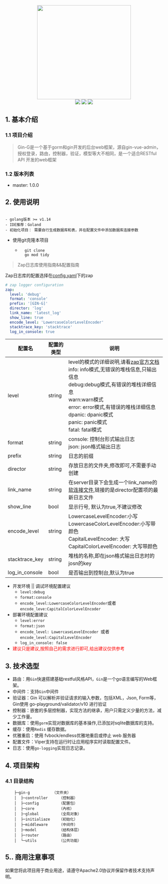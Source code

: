 
<div align=center>
<img src="http://qmplusimg.henrongyi.top/gvalogo.jpg" width=300" height="300" />
</div>
<div align=center>
<img src="https://img.shields.io/badge/golang-1.12-blue"/>
<img src="https://img.shields.io/badge/gin-1.4.0-lightBlue"/>
<img src="https://img.shields.io/badge/gorm-1.9.12-red"/>
</div>



## 1. 基本介绍

### 1.1 项目介绍


> Gin-G是一个基于gorm和gin开发的后台web框架，源自gin-vue-admin，授权登录，路由，控制器，验证，模型等大不相同，是一个适合RESTful API 开发的web框架



### 1.2 版本列表

- master: 1.0.0

## 2. 使用说明

```

- golang版本 >= v1.14
- IDE推荐：Goland
- 初始化项目： 需要自行生成数据库和表，并在配置文件中添加数据库连接参数
```



- 使用git克隆本项目
    - ```git
        git clone 
        go mod tidy
      ```
    


> Zap日志库使用指南&&配置指南

Zap日志库的配置选择在[config.yaml](./server/config.yaml)下的zap

```yaml
# zap logger configuration
zap:
  level: 'debug'
  format: 'console'
  prefix: '[GIN-G]'
  director: 'log'
  link_name: 'latest_log'
  show_line: true
  encode_level: 'LowercaseColorLevelEncoder'
  stacktrace_key: 'stacktrace'
  log_in_console: true
```

| 配置名         | 配置的类型 | 说明                                                         |
| -------------- | ---------- | ------------------------------------------------------------ |
| level          | string     | level的模式的详细说明,请看[zap官方文档](https://pkg.go.dev/go.uber.org/zap?tab=doc#pkg-constants) <br />info: info模式,无错误的堆栈信息,只输出信息<br />debug:debug模式,有错误的堆栈详细信息<br />warn:warn模式<br />error: error模式,有错误的堆栈详细信息<br />dpanic: dpanic模式<br />panic: panic模式<br />fatal: fatal模式<br /> |
| format         | string     | console: 控制台形式输出日志<br />json: json格式输出日志      |
| prefix         | string     | 日志的前缀                                                   |
| director       | string     | 存放日志的文件夹,修改即可,不需要手动创建                     |
| link_name      | string     | 在server目录下会生成一个link_name的[软连接文件](https://baike.baidu.com/item/%E8%BD%AF%E9%93%BE%E6%8E%A5),链接的是director配置项的最新日志文件 |
| show_line      | bool       | 显示行号, 默认为true,不建议修改                              |
| encode_level   | string     | LowercaseLevelEncoder:小写<br /> LowercaseColorLevelEncoder:小写带颜色<br />CapitalLevelEncoder: 大写<br />CapitalColorLevelEncoder: 大写带颜色 |
| stacktrace_key | string     | 堆栈的名称,即在json格式输出日志时的josn的key                 |
| log_in_console | bool       | 是否输出到控制台,默认为true                                  |

- 开发环境 || 调试环境配置建议
	- `level:debug`
	- `format:console`
	- `encode_level:LowercaseColorLevelEncoder`或者`encode_leve:CapitalColorLevelEncoder`
- 部署环境配置建议
	- `level:error`
	- `format:json` 
	- `encode_level: LowercaseLevelEncoder `或者 `encode_level:CapitalLevelEncoder`
	- `log_in_console: false` 
- <font color=red>建议只是建议,按照自己的需求进行即可,给出建议仅供参考</font>



## 3. 技术选型


- 路由：用`Gin`快速搭建基础restful风格API，`Gin`是一个go语言编写的Web框架。
- 中间件：支持`Gin`中间件
- 验证器：Gin 可以解析并验证请求的输入参数，包括XML，Json, Form等，Gin使用 go-playground/validator/v10 进行验证
- 控制器：嵌套的多层控制器，实现方法的继承，用户只需定义少量的方法，减少工作量。
- 数据库：使用`gorm`实现对数据库的基本操作,已添加对sqlite数据库的支持。
- 缓存：使用`Redis` 缓存数据。
- 优雅重启：使用 fvbock/endless优雅地重启或停止 web 服务器
- 配置文件：Viper支持在运行时让应用程序实时读取配置文件。
- 日志：使用`go-logging`实现日志记录。


## 4. 项目架构

### 4.1 目录结构

```
    ├─gin-g  	     （文件夹）
    │  ├─controller     （控制器）
    │  ├─config         （配置包）
    │  ├─core  	        （內核）
    │  ├─global         （全局对象）
    │  ├─initialiaze    （初始化）
    │  ├─middleware     （中间件）
    │  ├─model          （结构体层）
    │  ├─router         （路由）
    │  └─utils	        （公共功能）

```


## 5.. 商用注意事项

如果您将此项目用于商业用途，请遵守Apache2.0协议并保留作者技术支持声明。
